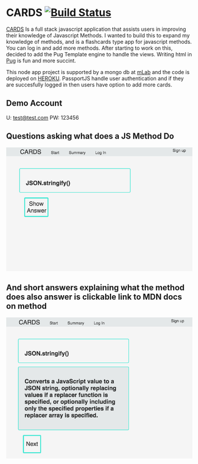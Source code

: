 # CARDS [![Build Status](https://api.travis-ci.org/NickFoden/cards-pug.svg?branch=master)](https://travis-ci.org/NickFoden/cards)

[CARDS](https://cards-js.herokuapp.com/) Is a full stack javascript application that assists users in improving their knowledge of Javascript Methods. I wanted to build this to expand my knowledge of methods, and is a flashcards type app for javascript methods. You can log in and add more methods. After starting to work on this, decided to add the Pug Template engine to handle the views. Writing html in [Pug](https://pugjs.org/language/attributes.html) is fun and more succint.

This node app project is supported by a mongo db at [mLab](https://mlab.com/) and the code is deployed on [HEROKU](https://thawing-retreat-12983.herokuapp.com/). PassportJS handle user authentication and if they are succesfully logged in then users have option to add more cards.

## Demo Account

U: test@test.com
PW: 123456

## Questions asking what does a JS Method Do

![Question](https://github.com/NickFoden/cards-pug/blob/master/public/images/question.png "Cards Question what does JSON.stringify mean")

## And short answers explaining what the method does also answer is clickable link to MDN docs on method

![Answer](https://github.com/NickFoden/cards-pug/blob/master/public/images/answer.png "Cards answer to what JSON.stringify does")

##
